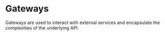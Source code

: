 # Gateways

Gateways are used to interact with external services and encapsulate the complexities of the underlying API.
